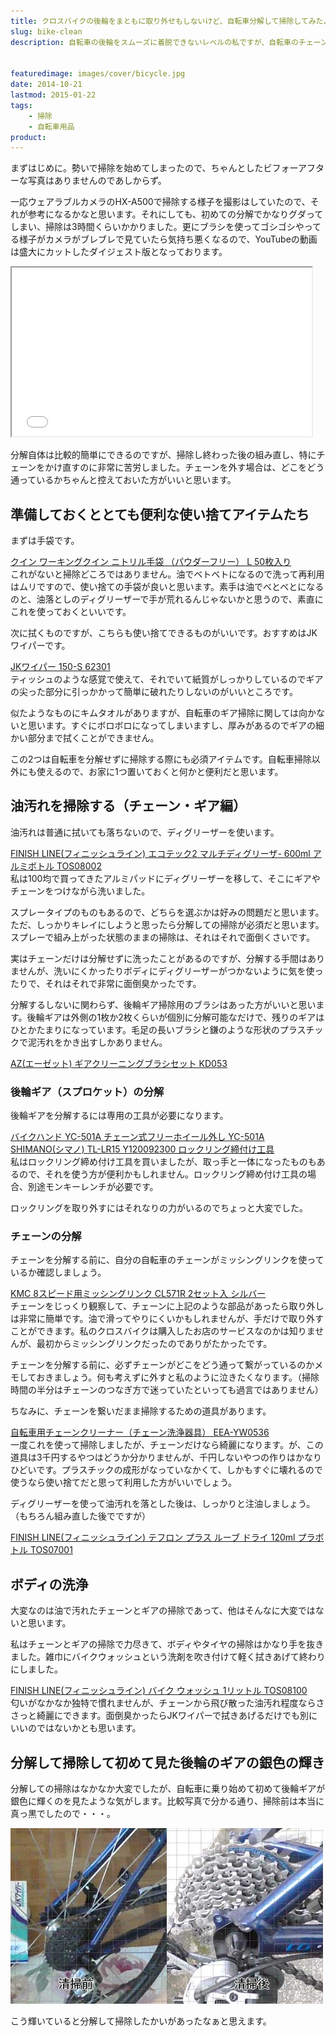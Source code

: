```yaml
---
title: クロスバイクの後輪をまともに取り外せもしないけど、自転車分解して掃除してみたよ
slug: bike-clean
description: 自転車の後輪をスムーズに着脱できないレベルの私ですが、自転車のチェーンと後輪ギアを分解して掃除してみました。自転車を購入してから2年強の間に、積もり積もった油と泥とホコリによる真っ黒な汚れを落とすには、分解して掃除するしかなかったのです。


featuredimage: images/cover/bicycle.jpg
date: 2014-10-21
lastmod: 2015-01-22
tags: 
    - 掃除
    - 自転車用品
product:
---
```


まずはじめに。勢いで掃除を始めてしまったので、ちゃんとしたビフォーアフターな写真はありませんのであしからず。

一応ウェアラブルカメラのHX-A500で掃除する様子を撮影はしていたので、それが参考になるかなと思います。それにしても、初めての分解でかなりグダってしまい、掃除は3時間くらいかかりました。更にブラシを使ってゴシゴシやってる様子がカメラがブレブレで見ていたら気持ち悪くなるので、YouTubeの動画は盛大にカットしたダイジェスト版となっております。

<iframe width="480" height="270" src="//www.youtube.com/embed/A5qUs15_9Gc" allowfullscreen></iframe>

分解自体は比較的簡単にできるのですが、掃除し終わった後の組み直し、特にチェーンをかけ直すのに非常に苦労しました。チェーンを外す場合は、どこをどう通っているかちゃんと控えておいた方がいいと思います。


## 準備しておくととても便利な使い捨てアイテムたち


まずは手袋です。

<div data-role="amazonjs" data-asin="B0057DD21O" data-locale="JP" data-tmpl="" data-img-size="" class="asin_B0057DD21O_JP_ amazonjs_item"><div class="amazonjs_indicator"><span class="amazonjs_indicator_img"></span><a class="amazonjs_indicator_title" href="#">クイン ワーキングクイン ニトリル手袋 （パウダーフリー） L  50枚入り</a><span class="amazonjs_indicator_footer"></span></div></div>
これがないと掃除どころではありません。油でベトベトになるので洗って再利用はムリですので、使い捨ての手袋が良いと思います。素手は油でべとべとになるのと、油落としのディグリーザーで手が荒れるんじゃないかと思うので、素直にこれを使っておくといいです。

次に拭くものですが、こちらも使い捨てできるものがいいです。おすすめはJKワイパーです。

<div data-role="amazonjs" data-asin="B00215FNQI" data-locale="JP" data-tmpl="" data-img-size="" class="asin_B00215FNQI_JP_ amazonjs_item"><div class="amazonjs_indicator"><span class="amazonjs_indicator_img"></span><a class="amazonjs_indicator_title" href="#">JKワイパー 150-S 62301</a><span class="amazonjs_indicator_footer"></span></div></div>
ティッシュのような感覚で使えて、それでいて紙質がしっかりしているのでギアの尖った部分に引っかかって簡単に破れたりしないのがいいところです。

似たようなものにキムタオルがありますが、自転車のギア掃除に関しては向かないと思います。すぐにボロボロになってしまいますし、厚みがあるのでギアの細かい部分まで拭くことができません。

この2つは自転車を分解せずに掃除する際にも必須アイテムです。自転車掃除以外にも使えるので、お家に1つ置いておくと何かと便利だと思います。


## 油汚れを掃除する（チェーン・ギア編）


油汚れは普通に拭いても落ちないので、ディグリーザーを使います。

<div data-role="amazonjs" data-asin="B000FO317A" data-locale="JP" data-tmpl="" data-img-size="" class="asin_B000FO317A_JP_ amazonjs_item"><div class="amazonjs_indicator"><span class="amazonjs_indicator_img"></span><a class="amazonjs_indicator_title" href="#">FINISH LINE(フィニッシュライン) エコテック2 マルチディグリーザ- 600ml アルミボトル TOS08002</a><span class="amazonjs_indicator_footer"></span></div></div>
私は100均で買ってきたアルミパッドにディグリーザーを移して、そこにギアやチェーンをつけながら洗いました。

スプレータイプのものもあるので、どちらを選ぶかは好みの問題だと思います。ただ、しっかりキレイにしようと思ったら分解しての掃除が必須だと思います。スプレーで組み上がった状態のままの掃除は、それはそれで面倒くさいです。

実はチェーンだけは分解せずに洗ったことがあるのですが、分解する手間はありませんが、洗いにくかったりボディにディグリーザーがつかないように気を使ったりで、それはそれで非常に面倒臭かったです。

分解するしないに関わらず、後輪ギア掃除用のブラシはあった方がいいと思います。後輪ギアは外側の1枚か2枚くらいが個別に分解可能なだけで、残りのギアはひとかたまりになっています。毛足の長いブラシと鎌のような形状のプラスチックで泥汚れをかき出すしかありません。

<div data-role="amazonjs" data-asin="B00EES9FHI" data-locale="JP" data-tmpl="" data-img-size="" class="asin_B00EES9FHI_JP_ amazonjs_item"><div class="amazonjs_indicator"><span class="amazonjs_indicator_img"></span><a class="amazonjs_indicator_title" href="#">AZ(エーゼット) ギアクリーニングブラシセット KD053</a><span class="amazonjs_indicator_footer"></span></div></div>

### 後輪ギア（スプロケット）の分解


後輪ギアを分解するには専用の工具が必要になります。

<div data-role="amazonjs" data-asin="B002L15M68" data-locale="JP" data-tmpl="" data-img-size="" class="asin_B002L15M68_JP_ amazonjs_item"><div class="amazonjs_indicator"><span class="amazonjs_indicator_img"></span><a class="amazonjs_indicator_title" href="#">バイクハンド YC-501A チェーン式フリーホイール外し YC-501A</a><span class="amazonjs_indicator_footer"></span></div></div>
<div data-role="amazonjs" data-asin="B000OYLUSS" data-locale="JP" data-tmpl="" data-img-size="" class="asin_B000OYLUSS_JP_ amazonjs_item"><div class="amazonjs_indicator"><span class="amazonjs_indicator_img"></span><a class="amazonjs_indicator_title" href="#">SHIMANO(シマノ) TL-LR15 Y120092300 ロックリング締付け工具</a><span class="amazonjs_indicator_footer"></span></div></div>
私はロックリング締め付け工具を買いましたが、取っ手と一体になったものもあるので、それを使う方が便利かもしれません。ロックリング締め付け工具の場合、別途モンキーレンチが必要です。

ロックリングを取り外すにはそれなりの力がいるのでちょっと大変でした。


### チェーンの分解


チェーンを分解する前に、自分の自転車のチェーンがミッシングリンクを使っているか確認しましょう。

<div data-role="amazonjs" data-asin="B002BWPL1S" data-locale="JP" data-tmpl="" data-img-size="" class="asin_B002BWPL1S_JP_ amazonjs_item"><div class="amazonjs_indicator"><span class="amazonjs_indicator_img"></span><a class="amazonjs_indicator_title" href="#">KMC 8スピード用ミッシングリンク CL571R 2セット入 シルバー</a><span class="amazonjs_indicator_footer"></span></div></div>
チェーンをじっくり観察して、チェーンに上記のような部品があったら取り外しは非常に簡単です。油で滑ってやりにくいかもしれませんが、手だけで取り外すことができます。私のクロスバイクは購入したお店のサービスなのかは知りませんが、最初からミッシングリンクだったのでありがたかったです。

チェーンを分解する前に、必ずチェーンがどこをどう通って繋がっているのかメモしておきましょう。何も考えずに外すと私のように泣きたくなります。（掃除時間の半分はチェーンのつなぎ方で迷っていたといっても過言ではありません）

ちなみに、チェーンを繋いだまま掃除するための道具があります。

<div data-role="amazonjs" data-asin="B0070Q3H4I" data-locale="JP" data-tmpl="" data-img-size="" class="asin_B0070Q3H4I_JP_ amazonjs_item"><div class="amazonjs_indicator"><span class="amazonjs_indicator_img"></span><a class="amazonjs_indicator_title" href="#">自転車用チェーンクリーナー（チェーン洗浄器具） EEA-YW0536</a><span class="amazonjs_indicator_footer"></span></div></div>
一度これを使って掃除しましたが、チェーンだけなら綺麗になります。が、この道具は3千円するやつはどうか分かりませんが、千円しないやつの作りはかなりひどいです。プラスチックの成形がなっていなかくて、しかもすぐに壊れるので使うなら使い捨てだと思って利用した方がいいでしょう。

ディグリーザーを使って油汚れを落とした後は、しっかりと注油しましょう。（もちろん組み直した後でですが）

<div data-role="amazonjs" data-asin="B002IDZXRM" data-locale="JP" data-tmpl="" data-img-size="" class="asin_B002IDZXRM_JP_ amazonjs_item"><div class="amazonjs_indicator"><span class="amazonjs_indicator_img"></span><a class="amazonjs_indicator_title" href="#">FINISH LINE(フィニッシュライン) テフロン プラス ルーブ ドライ 120ml プラボトル TOS07001</a><span class="amazonjs_indicator_footer"></span></div></div>

## ボディの洗浄


大変なのは油で汚れたチェーンとギアの掃除であって、他はそんなに大変ではないと思います。

私はチェーンとギアの掃除で力尽きて、ボディやタイヤの掃除はかなり手を抜きました。雑巾にバイクウォッシュという洗剤を吹き付けて軽く拭きあげて終わりにしました。

<div data-role="amazonjs" data-asin="B001GCER7S" data-locale="JP" data-tmpl="" data-img-size="" class="asin_B001GCER7S_JP_ amazonjs_item"><div class="amazonjs_indicator"><span class="amazonjs_indicator_img"></span><a class="amazonjs_indicator_title" href="#">FINISH LINE(フィニッシュライン) バイク ウォッシュ 1リットル TOS08100</a><span class="amazonjs_indicator_footer"></span></div></div>
匂いがなかなか独特で慣れませんが、チェーンから飛び散った油汚れ程度ならささっと綺麗にできます。面倒臭かったらJKワイパーで拭きあげるだけでも別にいいのではないかとも思います。


## 分解して掃除して初めて見た後輪のギアの銀色の輝き


分解しての掃除はなかなか大変でしたが、自転車に乗り始めて初めて後輪ギアが銀色に輝くのを見たような気がします。比較写真で分かる通り、掃除前は本当に真っ黒でしたので・・・。

![洗浄前と後の比較](11f8650e06bbd8f7d43ecf37f80fedca.jpg)

こう輝いていると分解して掃除したかいがあったなぁと思えます。


  